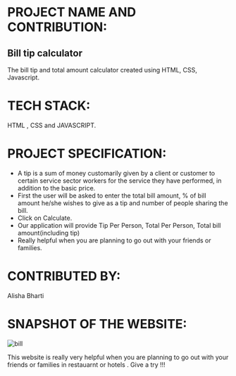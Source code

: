 # PROJECT NAME AND CONTRIBUTION:

## Bill tip calculator

The bill tip and total amount calculator created using HTML, CSS, Javascript.

# TECH STACK:

HTML , CSS and JAVASCRIPT.

# PROJECT SPECIFICATION:

- A tip is a sum of money customarily given by a client or customer to certain service sector workers for the service they have performed, in addition to the basic price.
- First the user will be asked to enter the total bill amount, % of bill amount he/she wishes to give as a tip and number of people sharing the bill.
- Click on Calculate.
- Our application will provide Tip Per Person, Total Per Person, Total bill amount(including tip)
- Really helpful when you are planning to go out with your friends or families.

# CONTRIBUTED BY:

Alisha Bharti

# SNAPSHOT OF THE WEBSITE:

![bill](https://user-images.githubusercontent.com/84632701/212969976-5abc79e1-e1b0-4712-8a1e-6801b6232c4e.png)

This website is really very helpful when you are planning to go out with your friends or families in restauarnt or hotels . Give a try !!!
